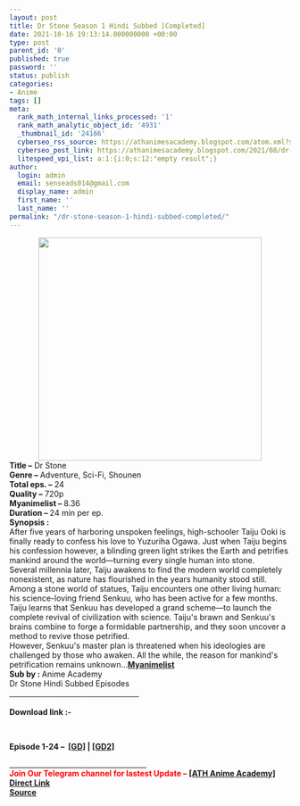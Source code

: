 ```yaml
---
layout: post
title: Dr Stone Season 1 Hindi Subbed [Completed]
date: 2021-10-16 19:13:14.000000000 +00:00
type: post
parent_id: '0'
published: true
password: ''
status: publish
categories:
- Anime
tags: []
meta:
  rank_math_internal_links_processed: '1'
  rank_math_analytic_object_id: '4931'
  _thumbnail_id: '24166'
  cyberseo_rss_source: https://athanimesacademy.blogspot.com/atom.xml?start-index=151&max-results=150
  cyberseo_post_link: https://athanimesacademy.blogspot.com/2021/08/dr-stone-season-1-hindi-subbed-completed.html
  litespeed_vpi_list: a:1:{i:0;s:12:"empty result";}
author:
  login: admin
  email: senseads014@gmail.com
  display_name: admin
  first_name: ''
  last_name: ''
permalink: "/dr-stone-season-1-hindi-subbed-completed/"
---
```

<div class="separator" style="clear: both; text-align: center;"> <a href="https://lh3.googleusercontent.com/-BXYADpBW-ZE/YK1eKB3_hNI/AAAAAAAACtg/uACoTrTjlZsZzIjEvL21HhCAAe_PjQLkQCLcBGAsYHQ/s1600/1621974562059653-0.png" style="margin-left: 1em; margin-right: 1em;"> <img border="0" src="{{ site.baseurl }}/assets/2021/10/1621974562059653-0.png" width="400" /> </a></div>
<div></div>
<div><b>Title –</b> Dr Stone</div>
<div><b>Genre – </b>Adventure, Sci-Fi, Shounen</div>
<div><b>Total eps. –</b> 24</div>
<div><b>Quality –</b> 720p</div>
<div><b>Myanimelist – </b>8.36</div>
<div><b>Duration – </b>24 min per ep.</div>
<div></div>
<div><b>Synopsis :</b></div>
<div>After five years of harboring unspoken feelings, high-schooler Taiju Ooki is finally ready to confess his love to Yuzuriha Ogawa. Just when Taiju begins his confession however, a blinding green light strikes the Earth and petrifies mankind around the world—turning every single human into stone.</div>
<div></div>
<div>Several millennia later, Taiju awakens to find the modern world completely nonexistent, as nature has flourished in the years humanity stood still. Among a stone world of statues, Taiju encounters one other living human: his science-loving friend Senkuu, who has been active for a few months. Taiju learns that Senkuu has developed a grand scheme—to launch the complete revival of civilization with science. Taiju's brawn and Senkuu's brains combine to forge a formidable partnership, and they soon uncover a method to revive those petrified.</div>
<div></div>
<div>However, Senkuu's master plan is threatened when his ideologies are challenged by those who awaken. All the while, the reason for mankind's petrification remains unknown...<a href="https://myanimelist.net/anime/38691/Dr_Stone?q=Dr%2520Stone&amp;cat=anime"><b>Myanimelist</b></a></div>
<div></div>
<div><b>Sub by :&nbsp;</b>Anime Academy</div>
<div></div>
<div>Dr Stone Hindi Subbed Episodes</div>
<div>
<div><b><u>&nbsp; &nbsp; &nbsp; &nbsp; &nbsp; &nbsp; &nbsp; &nbsp; &nbsp; &nbsp; &nbsp;</u></b><b><u>&nbsp; &nbsp; &nbsp; &nbsp; &nbsp; &nbsp; &nbsp; &nbsp; &nbsp; &nbsp; &nbsp;</u></b><b><u>&nbsp; &nbsp; &nbsp; &nbsp; &nbsp; &nbsp; &nbsp; &nbsp; &nbsp; &nbsp; &nbsp;</u></b><b><u>&nbsp; &nbsp; &nbsp; &nbsp;</u></b></div>
<div><b><br /></b></div>
<div><b>Download link :-</b></div>
<p><b />
<div><b><br /></b></div>
<p>Episode&nbsp;<b>1-24</b><b>&nbsp;–&nbsp;&nbsp;<a href="https://l4s.cc/a/e/JPZ/aHR0cHM6Ly9kcml2ZS5nb29nbGUuY29tL2ZvbGRlcnZpZXc/aWQ9MTQxYW5tNU5fbzRrOTRKS0dMaTRVdmFOYkVhVC0xeXJU">[GD]</a>&nbsp;|&nbsp;<a href="https://l4s.cc/a/e/JPZ/aHR0cHM6Ly9kcml2ZS5nb29nbGUuY29tL2ZvbGRlcnZpZXc/aWQ9MTQxYW5tNU5fbzRrOTRKS0dMaTRVdmFOYkVhVC0xeXJU">[GD2]</a></b></div>
<div></div>
<div>
<div>
<div><u>&nbsp; &nbsp; &nbsp; &nbsp; &nbsp; &nbsp; &nbsp; &nbsp; &nbsp; &nbsp; &nbsp; &nbsp; &nbsp; &nbsp; &nbsp; &nbsp; &nbsp; &nbsp; &nbsp; &nbsp; &nbsp;</u><u>&nbsp; &nbsp; &nbsp; &nbsp; &nbsp; &nbsp; &nbsp; &nbsp; &nbsp; &nbsp; &nbsp; &nbsp; &nbsp; &nbsp; &nbsp; &nbsp; &nbsp;</u></div>
<div></div>
<div><b><span style="color: red;">Join Our Telegram channel for lastest Update –&nbsp;</span><a href="http://telegram.me/athanimeacademy">[ATH Anime Academy]</a></b></div>
</div>
<div></div>
</div>
<link rel="stylesheet" href="https://cdnjs.cloudflare.com/ajax/libs/font-awesome/4.7.0/css/font-awesome.min.css" />
<div class="divbtn"> <a href="https://handymansurrender.com/fihup8buzv?key=94550f7ce39444073321dde3b8782f97" class="btn"><i class="fa fa-download"></i> Direct Link</a> <br /><a href="https://athanimesacademy.blogspot.com/2021/08/dr-stone-season-1-hindi-subbed-completed.html">Source</a> </div>
